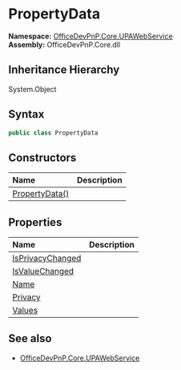 # PropertyData
  

**Namespace:** [OfficeDevPnP.Core.UPAWebService](OfficeDevPnP.Core.UPAWebService.md)  
**Assembly:** OfficeDevPnP.Core.dll  
## Inheritance Hierarchy
System.Object  
## Syntax
```C#
public class PropertyData
```
## Constructors
|**Name**|**Description**|
|:-----|:-----|
| [PropertyData()](OfficeDevPnP.Core.UPAWebService.PropertyData.Constructor1details.md) | 
## Properties
|**Name**|**Description**|
|:-----|:-----|
| [IsPrivacyChanged](OfficeDevPnP.Core.UPAWebService.PropertyData.IsPrivacyChanged.md) | 
| [IsValueChanged](OfficeDevPnP.Core.UPAWebService.PropertyData.IsValueChanged.md) | 
| [Name](OfficeDevPnP.Core.UPAWebService.PropertyData.Name.md) | 
| [Privacy](OfficeDevPnP.Core.UPAWebService.PropertyData.Privacy.md) | 
| [Values](OfficeDevPnP.Core.UPAWebService.PropertyData.Values.md) | 
## See also
- [OfficeDevPnP.Core.UPAWebService](OfficeDevPnP.Core.UPAWebService.md)
